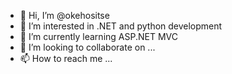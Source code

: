 - 👋 Hi, I’m @okehositse
- 👀 I’m interested in .NET and python development
- 🌱 I’m currently learning ASP.NET MVC
- 💞️ I’m looking to collaborate on ...
- 📫 How to reach me ...

<!---
okehositse/okehositse is a ✨ special ✨ repository because its `README.md` (this file) appears on your GitHub profile.
You can click the Preview link to take a look at your changes.
--->
